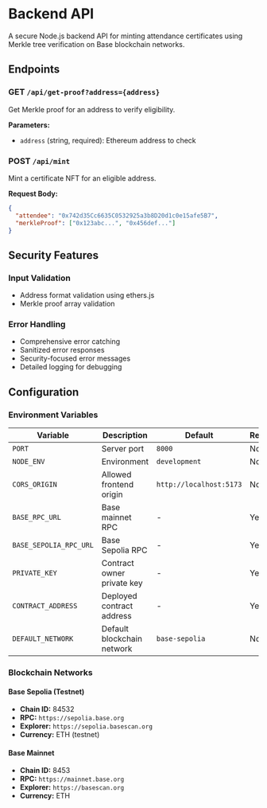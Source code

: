 # Backend API

A secure Node.js backend API for minting attendance certificates using Merkle tree verification on Base blockchain networks.

## Endpoints

### GET `/api/get-proof?address={address}`

Get Merkle proof for an address to verify eligibility.

**Parameters:**

- `address` (string, required): Ethereum address to check

### POST `/api/mint`

Mint a certificate NFT for an eligible address.

**Request Body:**

```json
{
  "attendee": "0x742d35Cc6635C0532925a3b8D20d1c0e15afe5B7",
  "merkleProof": ["0x123abc...", "0x456def..."]
}
```

## Security Features

### Input Validation

- Address format validation using ethers.js
- Merkle proof array validation

### Error Handling

- Comprehensive error catching
- Sanitized error responses
- Security-focused error messages
- Detailed logging for debugging

## Configuration

### Environment Variables

| Variable               | Description                | Default                 | Required |
| ---------------------- | -------------------------- | ----------------------- | -------- |
| `PORT`                 | Server port                | `8000`                  | No       |
| `NODE_ENV`             | Environment                | `development`           | No       |
| `CORS_ORIGIN`          | Allowed frontend origin    | `http://localhost:5173` | No       |
| `BASE_RPC_URL`         | Base mainnet RPC           | -                       | Yes      |
| `BASE_SEPOLIA_RPC_URL` | Base Sepolia RPC           | -                       | Yes      |
| `PRIVATE_KEY`          | Contract owner private key | -                       | Yes      |
| `CONTRACT_ADDRESS`     | Deployed contract address  | -                       | Yes      |
| `DEFAULT_NETWORK`      | Default blockchain network | `base-sepolia`          | No       |

### Blockchain Networks

#### Base Sepolia (Testnet)

- **Chain ID:** 84532
- **RPC:** `https://sepolia.base.org`
- **Explorer:** `https://sepolia.basescan.org`
- **Currency:** ETH (testnet)

#### Base Mainnet

- **Chain ID:** 8453
- **RPC:** `https://mainnet.base.org`
- **Explorer:** `https://basescan.org`
- **Currency:** ETH
